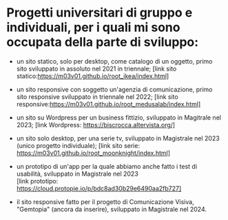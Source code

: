 #  Progetti universitari di gruppo e individuali, per i quali mi sono occupata della parte di sviluppo: 
- un sito statico, solo per desktop, come catalogo di un oggetto, primo sito sviluppato in assoluto nel 2021 in triennale;
[link sito statico:https://m03v01.github.io/root_ikea/index.html]

- un sito responsive con soggetto un'agenzia di comunicazione, primo sito responsive sviluppato in triennale nel 2022;
[link sito responsive:https://m03v01.github.io/root_medusalab/index.html]

- un sito su Wordpress per un business fittizio, sviluppato in Magitrale nel 2023;
[link Wordpress: https://biscrocca.altervista.org/]

- un sito solo desktop, per una serie tv, sviluppato in Magistrale nel 2023 (unico progetto individuale);
[link sito serie: https://m03v01.github.io/root_moonknight/index.html]

- un prototipo di un'app per la quale abbiamo anche fatto i test di usabilità, sviluppato in Magistrale nel 2023  
[link prototipo: https://cloud.protopie.io/p/bdc8ad30b29e6490aa2fb727]

- il sito responsive fatto per il progetto di Comunicazione Visiva, "Gemtopia" (ancora da inserire), sviluppato in Magistrale nel 2024.
